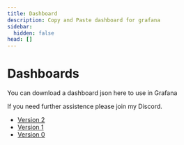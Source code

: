 ```yaml
---
title: Dashboard
description: Copy and Paste dashboard for grafana
sidebar:
  hidden: false
head: []
---
```


# Dashboards

You can download a dashboard json here to use in Grafana

If you need further assistence please join my Discord.

- [Version 2](/assets/pts/v2.json)
- [Version 1](/assets/pts/v1.json)
- [Version 0](/assets/pts/v0.json)
